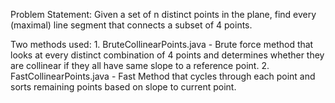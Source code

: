 Problem Statement: Given a set of n distinct points in the plane, find every (maximal) line segment that connects a subset of 4 points.

Two methods used:
	1. BruteCollinearPoints.java - Brute force method that looks at every distinct combination of 4 points and determines whether they are collinear if they all have same slope to a reference point.
	2. FastCollinearPoints.java - Fast Method that cycles through each point and sorts remaining points based on slope to current point.
